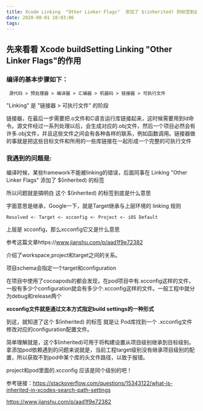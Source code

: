 ```yaml
---
title: Xcode Linking  "Other Linker Flags"  添加了 $(inherited) 的标签到底有什么作用？
date: 2020-08-01 18:03:06
tags:
---
```


## 先来看看 Xcode buildSetting Linking "Other Linker Flags"的作用

### 编译的基本步骤如下：

 ``` 源代码 > 预处理器 > 编译器 > 汇编器 > 机器码 > 链接器 > 可执行文件```

 "Linking" 是  "链接器 > 可执行文件" 的阶段

链接器，在最后一步需要把.o文件和C语言运行库链接起来，这时候需要用到ld命令。源文件经过一系列处理以后，会生成对应的.obj文件，然后一个项目必然会有许多.obj文件，并且这些文件之间会有各种各样的联系，例如函数调用。链接器做的事就是把这些目标文件和所用的一些库链接在一起形成一个完整的可执行文件

### 我遇到的问题是:

编译时候，某些framework不能被linking的错误，后面同事在 Linking  "Other Linker Flags"  添加了 $(inherited) 的标签

所以问题就是搞明白 这个 $(inherited) 的标签到底是什么意思

字面意思是继承，Google一下，就是Target继承与上层环境的 linking 规则

```
Resolved <- Target <- xcconfig <- Project <- iOS Default
```

上层是 xcconfig，那么xcconfig它又是什么意思

参考这篇文章https://www.jianshu.com/p/aad1f9e72382

介绍了workspace,project和target之间的关系。

项目schema会指定一个target和configuration

在项目中使用了cocoapods的都会发现，在pod项目中有.xcconfig这样的文件，一般有多少个configuration就会有多少个.xcconfig这样的文件。一般工程中就分为debug和release两个

**xcconfig文件就是通过文本方式指定build settings的一种形式**

到这，就知道了这个  $(inherited) 的标签 就是让 Pod库找到一个 .xcconfig文件修改对应的configuration配置文件。

简单理解就是，这个$(inherited)可用于将构建设置从项目级别继承到目标级别。拿添加pod依赖遇到的问题来说就是，当前工程target级别没有继承项目级别的配置，所以获取不到pod中某个库的头文件路径，以致于报错。

project和pod里面的.xcconfig 应该是同个级别的吧！



参考链接：https://stackoverflow.com/questions/15343122/what-is-inherited-in-xcodes-search-path-settings

https://www.jianshu.com/p/aad1f9e72382
